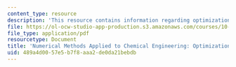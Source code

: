 ```yaml
---
content_type: resource
description: 'This resource contains information regarding optimization 3. '
file: https://ol-ocw-studio-app-production.s3.amazonaws.com/courses/10-34-numerical-methods-applied-to-chemical-engineering-fall-2015/489a4d0057e5b7f8aaa2de0da21bebdb_MIT10_34F15_Lec12.pdf
file_type: application/pdf
resourcetype: Document
title: 'Numerical Methods Applied to Chemical Engineering: Optimization 3'
uid: 489a4d00-57e5-b7f8-aaa2-de0da21bebdb
---
```

